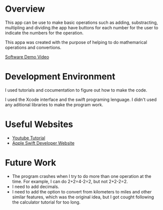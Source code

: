 # Overview

This app can be use to make basic operations such as adding, substracting, multipling and dividing.the app have buttons for each number for the user to indicate the numbers for the operation.

This appa was created with the purpose of helping to do mathemarical operations and convertions.

[Software Demo Video](https://youtu.be/4worYIOe900)

# Development Environment

I used tutorials and cocumentation to figure out how to make the code.

I used the Xcode interface and the swift programing lenguage. I didn't used any aditional libraries to make the program work.

# Useful Websites

* [Youtube Tutorial](https://www.youtube.com/watch?v=cMde7jhQlZI&t=912s)
* [Apple Swift Developer Website](https://developer.apple.com/swift/)

# Future Work

* The program crashes when I try to do more than one operation at the time. For example, I can do 2+2=4-2=2, but not 2+2-2=2.
* I need to add decimals.
* I need to add the option to convert from kilometers to miles and other similar features, which was the original idea, but I got cought following the calculator tutorial for too long.

